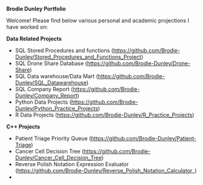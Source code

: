   **Brodie Dunley Portfolio**

Welcome! Please find below various personal and academic projections I have worked on:

**Data Related Projects**
- SQL Stored Procedures and functions (https://github.com/Brodie-Dunley/Stored_Procedures_and_Functions_Project)
- SQL Drone Share Database (https://github.com/Brodie-Dunley/Drone-Share)
- SQL Data warehouse/Data Mart (https://github.com/Brodie-Dunley/SQL_Datawarehouse)
- SQL Company Report (https://github.com/Brodie-Dunley/Company_Report)
- Python Data Projects (https://github.com/Brodie-Dunley/Python_Practice_Projects)
- R Data Projects (https://github.com/Brodie-Dunley/R_Practice_Projects)

**C++ Projects**
- Patient Triage Priority Queue (https://github.com/Brodie-Dunley/Patient-Triage)
- Cancer Cell Decision Tree (https://github.com/Brodie-Dunley/Cancer_Cell_Decision_Tree)
- Reverse Polish Notation Expression Evaluator (https://github.com/Brodie-Dunley/Reverse_Polish_Notation_Calculator_)
- 
